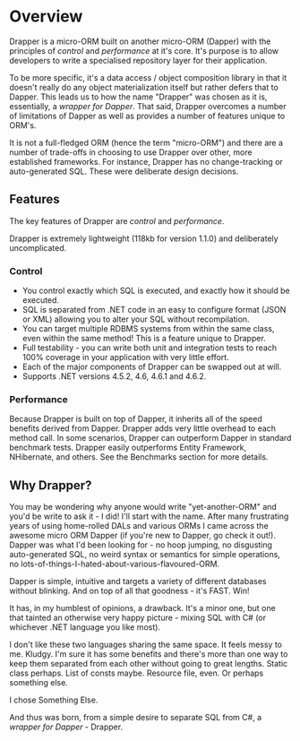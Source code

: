 # Overview

Drapper is a micro-ORM built on another micro-ORM (Dapper) with the principles of _control_ and _performance_ at it's core. It's 
purpose is to allow developers to write a specialised repository layer for their application.

To be more specific, it's a data access / object composition library in that it doesn't really do any object materialization itself 
but rather defers that to Dapper. This leads us to how the name "Drapper" was chosen as it is, essentially, a _wrapper for Dapper_. 
That said, Drapper overcomes a number of limitations of Dapper as well as 
provides a number of features unique to ORM's.

It is not a full-fledged ORM (hence the term "micro-ORM") and there are a number of trade-offs in choosing to use Drapper over other,
more established frameworks. For instance, Drapper has no change-tracking or auto-generated SQL. These were deliberate design decisions.


## Features

The key features of Drapper are _control_ and _performance_. 

Drapper is extremely lightweight (118kb for version 1.1.0) and deliberately uncomplicated. 

### Control 

* You control exactly which SQL is executed, and exactly how it should be executed. 
* SQL is separated from .NET code in an easy to configure format (JSON or XML) allowing you to alter your SQL without recompilation.
* You can target multiple RDBMS systems from within the same class, even within the same method! This is a feature unique to Drapper. 
* Full testability - you can write both unit and integration tests to reach 100% coverage in your application with very little effort.
* Each of the major components of Drapper can be swapped out at will.
* Supports .NET versions 4.5.2, 4.6, 4.6.1 and 4.6.2.

### Performance

Because Drapper is built on top of Dapper, it inherits all of the speed benefits derived from Dapper. Drapper adds very little overhead
to each method call. In some scenarios, Drapper can outperform Dapper in standard benchmark tests. Drapper
easily outperforms Entity Framework, NHibernate, and others. See the Benchmarks section for more details.

## Why Drapper?

You may be wondering why anyone would write "yet-another-ORM" and you'd be write to ask it - I did! I'll start with the name. After many frustrating years of using home-rolled DALs and various ORMs I came across the awesome micro ORM Dapper (if you're new to Dapper, go check it out!). Dapper was what I'd been looking for - no hoop jumping, no disgusting auto-generated SQL, no weird syntax or semantics for simple operations, no lots-of-things-I-hated-about-various-flavoured-ORM.

Dapper is simple, intuitive and targets a variety of different databases without blinking. And on top of all that goodness - it's FAST. Win!

It has, in my humblest of opinions, a drawback. It's a minor one, but one that tainted an otherwise very happy picture - mixing SQL with C# (or whichever .NET language you like most).

I don't like these two languages sharing the same space. It feels messy to me. Kludgy. I'm sure it has some benefits and there's more than one way to keep them separated from each other without going to great lengths. Static class perhaps. List of consts maybe. Resource file, even. Or perhaps something else.

I chose Something Else.

And  thus was born, from a simple desire to separate SQL from C#, a _wrapper for Dapper_ - Drapper.